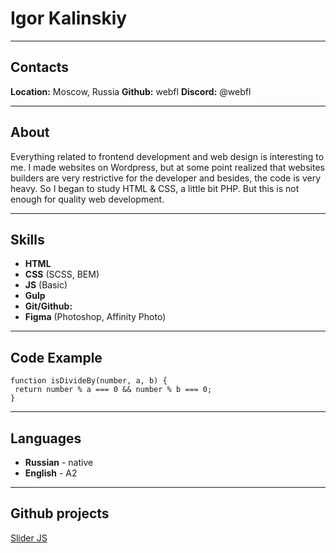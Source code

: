 # Igor Kalinskiy
---

## Contacts
**Location:** Moscow, Russia
**Github:** webfl
**Discord:** @webfl

---
## About
Everything related to frontend development and web design is interesting to me. I made websites on Wordpress, but at some point realized that websites builders are very restrictive for the developer and besides, the code is very heavy. So I began to study HTML & CSS, a little bit PHP. But this is not enough for quality web development.

---
## Skills
* **HTML** 
* **CSS** (SCSS, BEM)
* **JS** (Basic)
* **Gulp**
* **Git/Github:** 
* **Figma** (Photoshop, Affinity Photo)
---

## Code Example
```
function isDivideBy(number, a, b) {
 return number % a === 0 && number % b === 0;
}
```
---

## Languages
* **Russian** - native
* **English** - A2
---

## Github projects
[Slider JS](https://webfl.github.io/slider-js)